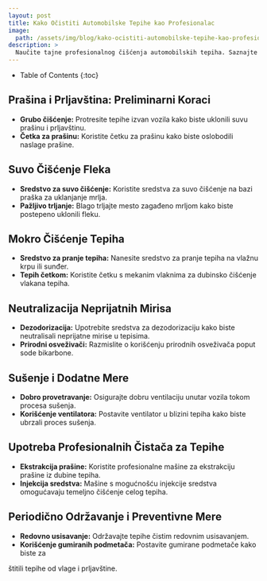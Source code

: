 ```yaml
---
layout: post
title: Kako Očistiti Automobilske Tepihe kao Profesionalac
image: 
  path: /assets/img/blog/kako-ocistiti-automobilske-tepihe-kao-profesionalac_dubinsko-pranje-ba.png
description: >
  Naučite tajne profesionalnog čišćenja automobilskih tepiha. Saznajte koje tehnike i sredstva koristiti kako biste tepihe očistili temeljno i efikasno.
---
```



- Table of Contents
{:toc}


## Prašina i Prljavština: Preliminarni Koraci

- **Grubo čišćenje:** Protresite tepihe izvan vozila kako biste uklonili suvu prašinu i prljavštinu.
- **Četka za prašinu:** Koristite četku za prašinu kako biste oslobodili naslage prašine.

## Suvo Čišćenje Fleka

- **Sredstvo za suvo čišćenje:** Koristite sredstva za suvo čišćenje na bazi praška za uklanjanje mrlja.
- **Pažljivo trljanje:** Blago trljajte mesto zagađeno mrljom kako biste postepeno uklonili fleku.

## Mokro Čišćenje Tepiha

- **Sredstvo za pranje tepiha:** Nanesite sredstvo za pranje tepiha na vlažnu krpu ili sunđer.
- **Tepih četkom:** Koristite četku s mekanim vlaknima za dubinsko čišćenje vlakana tepiha.

## Neutralizacija Neprijatnih Mirisa

- **Dezodorizacija:** Upotrebite sredstva za dezodorizaciju kako biste neutralisali neprijatne mirise u tepisima.
- **Prirodni osveživači:** Razmislite o korišćenju prirodnih osveživača poput sode bikarbone.

## Sušenje i Dodatne Mere

- **Dobro provetravanje:** Osigurajte dobru ventilaciju unutar vozila tokom procesa sušenja.
- **Korišćenje ventilatora:** Postavite ventilator u blizini tepiha kako biste ubrzali proces sušenja.

## Upotreba Profesionalnih Čistača za Tepihe

- **Ekstrakcija prašine:** Koristite profesionalne mašine za ekstrakciju prašine iz dubine tepiha.
- **Injekcija sredstva:** Mašine s mogućnošću injekcije sredstva omogućavaju temeljno čišćenje celog tepiha.

## Periodično Održavanje i Preventivne Mere

- **Redovno usisavanje:** Održavajte tepihe čistim redovnim usisavanjem.
- **Korišćenje gumiranih podmetača:** Postavite gumirane podmetače kako biste za

štitili tepihe od vlage i prljavštine.